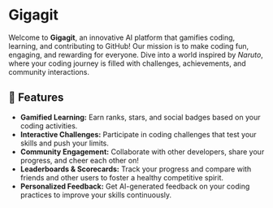 # Gigagit

Welcome to **Gigagit**, an innovative AI platform that gamifies coding, learning, and contributing to GitHub! Our mission is to make coding fun, engaging, and rewarding for everyone. Dive into a world inspired by *Naruto*, where your coding journey is filled with challenges, achievements, and community interactions.

## 🌟 Features

- **Gamified Learning:** Earn ranks, stars, and social badges based on your coding activities.
- **Interactive Challenges:** Participate in coding challenges that test your skills and push your limits.
- **Community Engagement:** Collaborate with other developers, share your progress, and cheer each other on!
- **Leaderboards & Scorecards:** Track your progress and compare with friends and other users to foster a healthy competitive spirit.
- **Personalized Feedback:** Get AI-generated feedback on your coding practices to improve your skills continuously.

